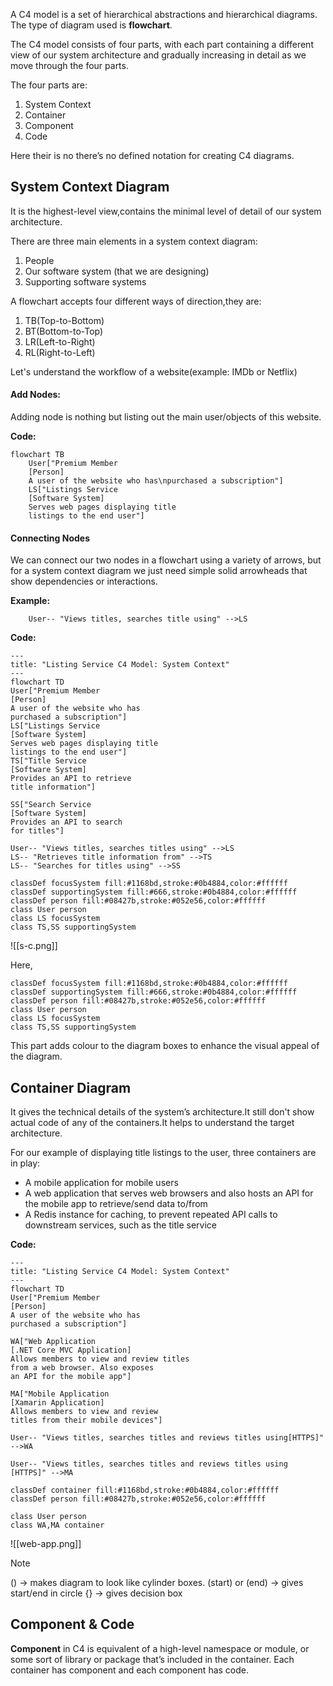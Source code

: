 A C4 model is a set of hierarchical abstractions and hierarchical diagrams. The type of diagram used is **flowchart**.

The C4 model consists of four parts, with each part containing a different view of our system architecture and gradually increasing in detail as we move through the four parts.

The four parts are:
1. System Context
2. Container
3. Component
4. Code

Here their is no there’s no defined notation for creating C4 diagrams.

## System Context Diagram
It is the highest-level view,contains the minimal level of detail of our system architecture.

There are three main elements in a system context diagram:
1. People
2. Our software system (that we are designing)
3. Supporting software systems

A flowchart accepts four different ways of direction,they are:

1. TB(Top-to-Bottom)
2. BT(Bottom-to-Top)
3. LR(Left-to-Right)
4. RL(Right-to-Left)

Let's understand the workflow of a website(example: IMDb or Netflix)
#### Add Nodes:
Adding node is nothing but listing out the main user/objects of this website.

**Code:**

	flowchart TB
		User["Premium Member
		[Person]
		A user of the website who has\npurchased a subscription"]
		LS["Listings Service
		[Software System]
		Serves web pages displaying title
		listings to the end user"]

#### Connecting Nodes
We can connect our two nodes in a flowchart using a variety of arrows, but for a system context diagram we just need simple solid arrowheads that show dependencies or interactions.

**Example:**

		User-- "Views titles, searches title using" -->LS

**Code:**

	---
	title: "Listing Service C4 Model: System Context"
	---
	flowchart TD
	User["Premium Member
	[Person]
	A user of the website who has
	purchased a subscription"]
	LS["Listings Service
	[Software System]
	Serves web pages displaying title
	listings to the end user"]
	TS["Title Service
	[Software System]
	Provides an API to retrieve
	title information"]
	
	SS["Search Service
	[Software System]
	Provides an API to search
	for titles"]
	
	User-- "Views titles, searches titles using" -->LS
	LS-- "Retrieves title information from" -->TS
	LS-- "Searches for titles using" -->SS
	
	classDef focusSystem fill:#1168bd,stroke:#0b4884,color:#ffffff
	classDef supportingSystem fill:#666,stroke:#0b4884,color:#ffffff
	classDef person fill:#08427b,stroke:#052e56,color:#ffffff
	class User person
	class LS focusSystem
	class TS,SS supportingSystem

![[s-c.png]]

Here,

	classDef focusSystem fill:#1168bd,stroke:#0b4884,color:#ffffff
	classDef supportingSystem fill:#666,stroke:#0b4884,color:#ffffff
	classDef person fill:#08427b,stroke:#052e56,color:#ffffff
	class User person
	class LS focusSystem
	class TS,SS supportingSystem

This part adds colour to the diagram boxes to enhance the visual appeal of the diagram.

## Container Diagram
It gives the technical details of the system’s architecture.It still don't show actual code of any of the containers.It helps to understand the target architecture.

For our example of displaying title listings to the user, three containers are in play:
* A mobile application for mobile users
* A web application that serves web browsers and also hosts an API for the mobile app to retrieve/send data to/from
* A Redis instance for caching, to prevent repeated API calls to downstream services, such as the title service

**Code:**

	---
	title: "Listing Service C4 Model: System Context"
	---
	flowchart TD
	User["Premium Member
	[Person]
	A user of the website who has
	purchased a subscription"]
	
	WA["Web Application
	[.NET Core MVC Application]
	Allows members to view and review titles
	from a web browser. Also exposes
	an API for the mobile app"]
	
	MA["Mobile Application
	[Xamarin Application]
	Allows members to view and review
	titles from their mobile devices"]
	
	User-- "Views titles, searches titles and reviews titles using[HTTPS]" -->WA
	
	User-- "Views titles, searches titles and reviews titles using [HTTPS]" -->MA
	
	classDef container fill:#1168bd,stroke:#0b4884,color:#ffffff
	classDef person fill:#08427b,stroke:#052e56,color:#ffffff
	
	class User person
	class WA,MA container

![[web-app.png]]

>[!NOTE]
>() -> makes diagram to look like cylinder boxes.
>(start) or (end) -> gives start/end in circle
>{} -> gives decision box

## Component & Code
**Component** in C4 is equivalent of a high-level namespace
or module, or some sort of library or package that’s included in the container. Each container has component and each component has code.

